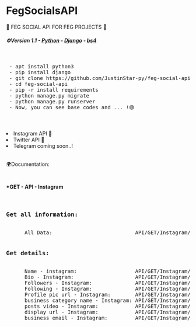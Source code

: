  # FegSocialsAPI
🎇 FEG SOCIAL API FOR FEG PROJECTS 🎇
 <p>                                                      </p> 
 
 <h5> <b>⚙Versian 1.1</b> - <u>Python</u> - <u>Django</u> - <u>bs4</u> </h5> 
 <h1>                                                           </h1>
 <pre>   
 - apt install python3  
 - pip install django  
 - git clone https://github.com/JustinStar-py/feg-social-api   
 - cd feg-social-api  
 - pip -r install requirements  
 - python manage.py migrate  
 - python manage.py runserver  
 - Now, you can see base codes and ... !😄
 </pre> 
 <h1>                                         </h1>
 <table>   
  <li> Instagram API 🍟</li>   
  <li> Twitter API 🍗</li>   
  <li> Telegram coming soon..!</li> 
</table> 
<p>                                                                  </p>
<p>🌍Documentation:</p> 
<h1>                    </h1>
<h4>*GET - API - Instagram</h4>
<pre>
  <h3>Get all information:</h3>
      All Data:                           API/GET/Instagram/get_data
  <h3>Get details:</h3>
      Name - instagram:                   API/GET/Instagram/full_name
      Bio - Instagram:                    API/GET/Instagram/biography
      Followers - Instagram:              API/GET/Instagram/followers
      Following - Instagram:              API/GET/Instagram/following
      Profile pic url - Instagram:        API/GET/Instagram/profile_pic_url
      business category name - Instagram: API/GET/Instagram/business_category_name
      posts video - Instagram:            API/GET/Instagram/posts_video
      display url - Instagram:            API/GET/Instagram/display_url
      business email - Instagram:         API/GET/Instagram/business_email
</pre>

<h1>                       <h1>
<h4>
